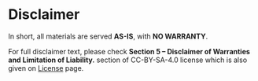 # Disclaimer

In short, all materials are served **AS-IS**, with **NO WARRANTY**.

For full disclaimer text, please check **Section 5 – Disclaimer of Warranties and Limitation of Liability.** section of CC-BY-SA-4.0 license which is also given on [License](/misc/license) page.